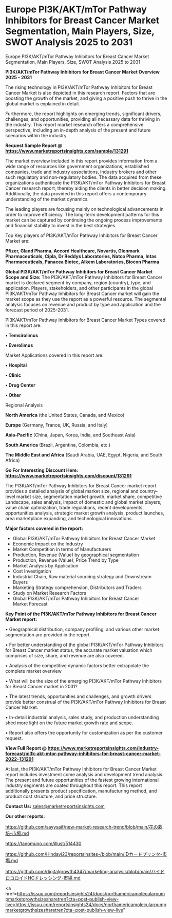 # Europe PI3K/AKT/mTor Pathway Inhibitors for Breast Cancer Market Segmentation, Main Players, Size, SWOT Analysis 2025 to 2031
Europe PI3K/AKT/mTor Pathway Inhibitors for Breast Cancer Market Segmentation, Main Players, Size, SWOT Analysis 2025 to 2031

<Strong> PI3K/AKT/mTor Pathway Inhibitors for Breast Cancer Market Overview 2025 - 2031</strong>

The rising technology in PI3K/AKT/mTor Pathway Inhibitors for Breast Cancer Market is also depicted in this research report. Factors that are boosting the growth of the market, and giving a positive push to thrive in the global market is explained in detail.

Furthermore, the report highlights on emerging trends, significant drivers, challenges, and opportunities, providing all necessary data for thriving in the industry. This report market research offers a comprehensive perspective, including an in-depth analysis of the present and future scenarios within the industry.

<strong>Request Sample Report @ <a href=https://www.marketreportsinsights.com/sample/131291>https://www.marketreportsinsights.com/sample/131291</a></strong>

The market overview included in this report provides information from a wide range of resources like government organizations, established companies, trade and industry associations, industry brokers and other such regulatory and non-regulatory bodies. The data acquired from these organizations authenticate the PI3K/AKT/mTor Pathway Inhibitors for Breast Cancer research report, thereby aiding the clients in better decision making. Additionally, the data provided in this report offers a contemporary understanding of the market dynamics.

The leading players are focusing mainly on technological advancements in order to improve efficiency. The long-term development patterns for this market can be captured by continuing the ongoing process improvements and financial stability to invest in the best strategies.

Top Key players of PI3K/AKT/mTor Pathway Inhibitors for Breast Cancer Market are:

<strong>Pfizer, Gland Pharma, Accord Healthcare, Novartis, Glenmark Pharmaceuticals, Cipla, Dr Reddys Laboratories, Natco Pharma, Intas Pharmaceuticals, Panacea Biotec, Alkem Laboratories, Biocon Pharma</strong>

<strong><b>Global PI3K/AKT/mTor Pathway Inhibitors for Breast Cancer Market Scope and Size:</b></strong>
The PI3K/AKT/mTor Pathway Inhibitors for Breast Cancer market is declared segment by company, region (country), type, and application. Players, stakeholders, and other participants in the global PI3K/AKT/mTor Pathway Inhibitors for Breast Cancer market will gain the market scope as they use the report as a powerful resource. The segmental analysis focuses on revenue and product by type and application and the forecast period of 2025-2031.

PI3K/AKT/mTor Pathway Inhibitors for Breast Cancer Market Types covered in this report are:

<strong>• Temsirolimus

• Everolimus</strong>

Market Applications covered in this report are:

<strong>• Hospital

• Clinic

• Drug Center

• Other</strong> 

Regional Analysis

<strong>North America</strong> (the United States, Canada, and Mexico)

<strong>Europe</strong> (Germany, France, UK, Russia, and Italy)

<strong>Asia-Pacific</strong> (China, Japan, Korea, India, and Southeast Asia)

<strong>South America</strong> (Brazil, Argentina, Colombia, etc.)

<strong>The Middle East and Africa</strong> (Saudi Arabia, UAE, Egypt, Nigeria, and South Africa)

<strong>Go For Interesting Discount Here: <a href=https://www.marketreportsinsights.com/discount/131291>https://www.marketreportsinsights.com/discount/131291</a></strong>

The PI3K/AKT/mTor Pathway Inhibitors for Breast Cancer market report provides a detailed analysis of global market size, regional and country-level market size, segmentation market growth, market share, competitive Landscape, sales analysis, impact of domestic and global market players, value chain optimization, trade regulations, recent developments, opportunities analysis, strategic market growth analysis, product launches, area marketplace expanding, and technological innovations.

<strong><b>Major factors covered in the report:</b></strong>
<ul>
  <li>Global PI3K/AKT/mTor Pathway Inhibitors for Breast Cancer Market </li>
  <li>Economic Impact on the Industry</li>
  <li>Market Competition in terms of Manufacturers</li>
  <li>Production, Revenue (Value) by geographical segmentation</li>
  <li>Production, Revenue (Value), Price Trend by Type</li>
  <li>Market Analysis by Application</li>
  <li>Cost Investigation</li>
  <li>Industrial Chain, Raw material sourcing strategy and Downstream Buyers</li>
  <li>Marketing Strategy comprehension, Distributors and Traders</li>
  <li>Study on Market Research Factors</li>
  <li>Global PI3K/AKT/mTor Pathway Inhibitors for Breast Cancer Market Forecast</li>
</ul>

<strong><b>Key Point of the PI3K/AKT/mTor Pathway Inhibitors for Breast Cancer Market report:</b></strong>

• Geographical distribution, company profiling, and various other market segmentation are provided in the report.

• For better understanding of the global PI3K/AKT/mTor Pathway Inhibitors for Breast Cancer market status, the accurate market valuation which comprises of size, share, and revenue are also covered.

• Analysis of the competitive dynamic factors better extrapolate the complete market overview

• What will be the size of the emerging PI3K/AKT/mTor Pathway Inhibitors for Breast Cancer market in 2031?

• The latest trends, opportunities and challenges, and growth drivers provide better construal of the PI3K/AKT/mTor Pathway Inhibitors for Breast Cancer Market.

• In-detail industrial analysis, sales study, and production understanding shed more light on the future market growth rate and scope.

• Report also offers the opportunity for customization as per the customer request.

<strong><b>View Full Report @ <a href=https://www.marketreportsinsights.com/industry-forecast/pi3k-akt-mtor-pathway-inhibitors-for-breast-cancer-market-2022-131291>https://www.marketreportsinsights.com/industry-forecast/pi3k-akt-mtor-pathway-inhibitors-for-breast-cancer-market-2022-131291</a></b></strong>


At last, the PI3K/AKT/mTor Pathway Inhibitors for Breast Cancer Market report includes investment come analysis and development trend analysis. The present and future opportunities of the fastest growing international industry segments are coated throughout this report. This report additionally presents product specification, manufacturing method, and product cost structure, and price structure.

<strong>Contact Us:</strong>
sales@marketreportsinsights.com

<strong>Our other reports:</strong>

<a href=https://github.com/sayysaif/new-market-research-trend/blob/main/花の栽培-市場.md>https://github.com/sayysaif/new-market-research-trend/blob/main/花の栽培-市場.md</a>

<a href=https://tanomuno.com/illust/514430>https://tanomuno.com/illust/514430</a>

<a href=https://github.com/Hindavi23/reportsinsites-/blob/main/IDカードプリンタ-市場.md>https://github.com/Hindavi23/reportsinsites-/blob/main/IDカードプリンタ-市場.md</a>

<a href=https://github.com/digitalgrowth4347/marketing-analysis/blob/main/ハイドロコロイドHCドレッシング-市場.md>https://github.com/digitalgrowth4347/marketing-analysis/blob/main/ハイドロコロイドHCドレッシング-市場.md</a>

<a href=https://issuu.com/reportsinsights24/docs/northamericamolecularpumpmarketgrowthsizesharetren?cta=post-publish-view-live>https://issuu.com/reportsinsights24/docs/northamericamolecularpumpmarketgrowthsizesharetren?cta=post-publish-view-live</a>"
